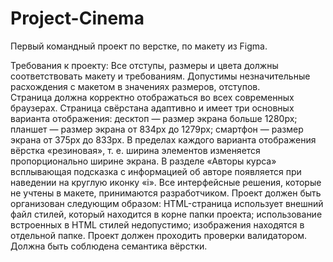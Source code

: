 # Project-Cinema
Первый командный проект по верстке, по макету из Figma.

Требования к проекту:
Все отступы, размеры и цвета должны соответствовать макету и требованиям.
Допустимы незначительные расхождения с макетом в значениях размеров, отступов.  
Страница должна корректно отображаться во всех современных браузерах.
Страница свёрстана адаптивно и имеет три основных варианта отображения:
десктоп — размер экрана больше 1280px;
планшет — размер экрана от 834px до 1279px;
смартфон — размер экрана от 375px до 833px.
В пределах каждого варианта отображения вёрстка «резиновая», т. е. ширина элементов изменяется пропорционально ширине экрана.
В разделе «Авторы курса» всплывающая подсказка с информацией об авторе появляется при наведении на круглую иконку «i».
Все интерфейсные решения, которые не учтены в макете, принимаются разработчиком.
Проект должен быть организован следующим образом:
HTML-страница использует внешний файл стилей, который находится в корне папки проекта;
использование встроенных в HTML стилей недопустимо;
изображения находятся в отдельной папке.
Проект должен проходить проверки валидатором.
Должна быть соблюдена семантика вёрстки.

